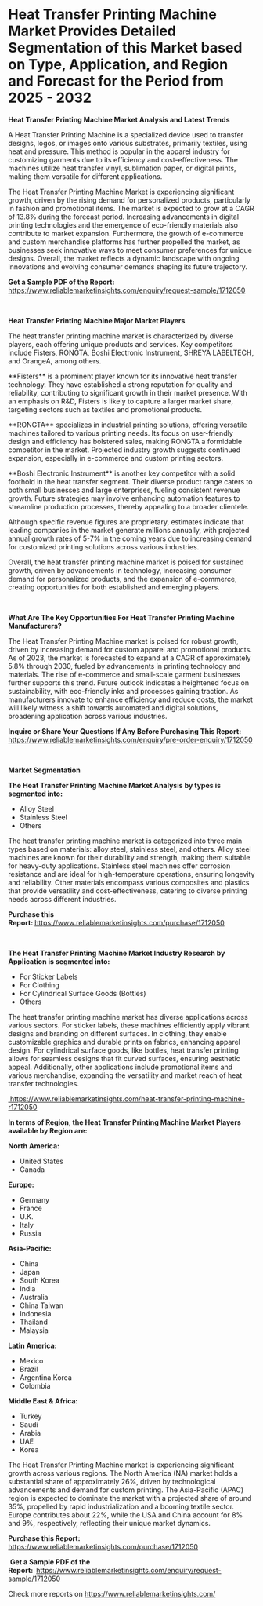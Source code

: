 <p><h1>Heat Transfer Printing Machine Market Provides Detailed Segmentation of this Market based on Type, Application, and Region and Forecast for the Period from 2025 - 2032</h1></p><p><strong>Heat Transfer Printing Machine Market Analysis and Latest Trends</strong></p>
<p><p>A Heat Transfer Printing Machine is a specialized device used to transfer designs, logos, or images onto various substrates, primarily textiles, using heat and pressure. This method is popular in the apparel industry for customizing garments due to its efficiency and cost-effectiveness. The machines utilize heat transfer vinyl, sublimation paper, or digital prints, making them versatile for different applications.</p><p>The Heat Transfer Printing Machine Market is experiencing significant growth, driven by the rising demand for personalized products, particularly in fashion and promotional items. The market is expected to grow at a CAGR of 13.8% during the forecast period. Increasing advancements in digital printing technologies and the emergence of eco-friendly materials also contribute to market expansion. Furthermore, the growth of e-commerce and custom merchandise platforms has further propelled the market, as businesses seek innovative ways to meet consumer preferences for unique designs. Overall, the market reflects a dynamic landscape with ongoing innovations and evolving consumer demands shaping its future trajectory.</p></p>
<p><strong>Get a Sample PDF of the Report:&nbsp;</strong> <a href="https://www.reliablemarketinsights.com/enquiry/request-sample/1712050?utm_campaign=3583&utm_medium=2&utm_source=Github&utm_content=ia&utm_term=27032025&utm_id=heat-transfer-printing-machine">https://www.reliablemarketinsights.com/enquiry/request-sample/1712050</a></p>
<p>&nbsp;</p>
<p><strong>Heat Transfer Printing Machine Major Market Players</strong></p>
<p><p>The heat transfer printing machine market is characterized by diverse players, each offering unique products and services. Key competitors include Fisters, RONGTA, Boshi Electronic Instrument, SHREYA LABELTECH, and OrangeA, among others. </p><p>**Fisters** is a prominent player known for its innovative heat transfer technology. They have established a strong reputation for quality and reliability, contributing to significant growth in their market presence. With an emphasis on R&D, Fisters is likely to capture a larger market share, targeting sectors such as textiles and promotional products.</p><p>**RONGTA** specializes in industrial printing solutions, offering versatile machines tailored to various printing needs. Its focus on user-friendly design and efficiency has bolstered sales, making RONGTA a formidable competitor in the market. Projected industry growth suggests continued expansion, especially in e-commerce and custom printing sectors.</p><p>**Boshi Electronic Instrument** is another key competitor with a solid foothold in the heat transfer segment. Their diverse product range caters to both small businesses and large enterprises, fueling consistent revenue growth. Future strategies may involve enhancing automation features to streamline production processes, thereby appealing to a broader clientele.</p><p>Although specific revenue figures are proprietary, estimates indicate that leading companies in the market generate millions annually, with projected annual growth rates of 5-7% in the coming years due to increasing demand for customized printing solutions across various industries.</p><p>Overall, the heat transfer printing machine market is poised for sustained growth, driven by advancements in technology, increasing consumer demand for personalized products, and the expansion of e-commerce, creating opportunities for both established and emerging players.</p></p>
<p>&nbsp;</p>
<p><strong>What Are The Key Opportunities For Heat Transfer Printing Machine Manufacturers?</strong></p>
<p><p>The Heat Transfer Printing Machine market is poised for robust growth, driven by increasing demand for custom apparel and promotional products. As of 2023, the market is forecasted to expand at a CAGR of approximately 5.8% through 2030, fueled by advancements in printing technology and materials. The rise of e-commerce and small-scale garment businesses further supports this trend. Future outlook indicates a heightened focus on sustainability, with eco-friendly inks and processes gaining traction. As manufacturers innovate to enhance efficiency and reduce costs, the market will likely witness a shift towards automated and digital solutions, broadening application across various industries.</p></p>
<p><strong>Inquire or Share Your Questions If Any Before Purchasing This Report:</strong> <a href="https://www.reliablemarketinsights.com/enquiry/pre-order-enquiry/1712050?utm_campaign=3583&utm_medium=2&utm_source=Github&utm_content=ia&utm_term=27032025&utm_id=heat-transfer-printing-machine">https://www.reliablemarketinsights.com/enquiry/pre-order-enquiry/1712050</a></p>
<p>&nbsp;</p>
<p><strong>Market Segmentation</strong></p>
<p><strong>The Heat Transfer Printing Machine Market Analysis by types is segmented into:</strong></p>
<p><ul><li>Alloy Steel</li><li>Stainless Steel</li><li>Others</li></ul></p>
<p><p>The heat transfer printing machine market is categorized into three main types based on materials: alloy steel, stainless steel, and others. Alloy steel machines are known for their durability and strength, making them suitable for heavy-duty applications. Stainless steel machines offer corrosion resistance and are ideal for high-temperature operations, ensuring longevity and reliability. Other materials encompass various composites and plastics that provide versatility and cost-effectiveness, catering to diverse printing needs across different industries.</p></p>
<p><strong>Purchase this Report:&nbsp;</strong><a href="https://www.reliablemarketinsights.com/purchase/1712050?utm_campaign=3583&utm_medium=2&utm_source=Github&utm_content=ia&utm_term=27032025&utm_id=heat-transfer-printing-machine">https://www.reliablemarketinsights.com/purchase/1712050</a></p>
<p>&nbsp;</p>
<p><strong>The Heat Transfer Printing Machine Market Industry Research by Application is segmented into:</strong></p>
<p><ul><li>For Sticker Labels</li><li>For Clothing</li><li>For Cylindrical Surface Goods (Bottles)</li><li>Others</li></ul></p>
<p><p>The heat transfer printing machine market has diverse applications across various sectors. For sticker labels, these machines efficiently apply vibrant designs and branding on different surfaces. In clothing, they enable customizable graphics and durable prints on fabrics, enhancing apparel design. For cylindrical surface goods, like bottles, heat transfer printing allows for seamless designs that fit curved surfaces, ensuring aesthetic appeal. Additionally, other applications include promotional items and various merchandise, expanding the versatility and market reach of heat transfer technologies.</p></p>
<p><a href="https://www.reliablemarketinsights.com/heat-transfer-printing-machine-r1712050?utm_campaign=3583&utm_medium=2&utm_source=Github&utm_content=ia&utm_term=27032025&utm_id=heat-transfer-printing-machine">&nbsp;https://www.reliablemarketinsights.com/heat-transfer-printing-machine-r1712050</a></p>
<p><strong>In terms of Region, the Heat Transfer Printing Machine Market Players available by Region are:</strong></p>
<p>
    <p> <strong> North America: </strong>
        <ul>
            <li>United States</li>
            <li>Canada</li>
        </ul>
        </p> 
    <p> <strong> Europe: </strong>
        <ul>
            <li>Germany</li>
            <li>France</li>
            <li>U.K.</li>
            <li>Italy</li>
            <li>Russia</li>
        </ul>
        </p> 
    <p> <strong> Asia-Pacific: </strong>
        <ul>
            <li>China</li>
            <li>Japan</li>
            <li>South Korea</li>
            <li>India</li>
            <li>Australia</li>
            <li>China Taiwan</li>
            <li>Indonesia</li>
            <li>Thailand</li>
            <li>Malaysia</li>
        </ul>
        </p> 
    <p> <strong> Latin America: </strong>
        <ul>
            <li>Mexico</li>
            <li>Brazil</li>
            <li>Argentina Korea</li>
            <li>Colombia</li>
        </ul>
        </p> 
    <p> <strong> Middle East & Africa: </strong>
        <ul>
            <li>Turkey</li>
            <li>Saudi</li>
            <li>Arabia</li>
            <li>UAE</li>
            <li>Korea</li>
        </ul>
    </p>
    </p>
<p><p>The Heat Transfer Printing Machine market is experiencing significant growth across various regions. The North America (NA) market holds a substantial share of approximately 26%, driven by technological advancements and demand for custom printing. The Asia-Pacific (APAC) region is expected to dominate the market with a projected share of around 35%, propelled by rapid industrialization and a booming textile sector. Europe contributes about 22%, while the USA and China account for 8% and 9%, respectively, reflecting their unique market dynamics.</p></p>
<p><strong>Purchase this Report: </strong><a href="https://www.reliablemarketinsights.com/purchase/1712050?utm_campaign=3583&utm_medium=2&utm_source=Github&utm_content=ia&utm_term=27032025&utm_id=heat-transfer-printing-machine">https://www.reliablemarketinsights.com/purchase/1712050</a></p>
<p>&nbsp;<strong>Get a Sample PDF of the Report:&nbsp;&nbsp;</strong><a href="https://www.reliablemarketinsights.com/enquiry/request-sample/1712050?utm_campaign=3583&utm_medium=2&utm_source=Github&utm_content=ia&utm_term=27032025&utm_id=heat-transfer-printing-machine">https://www.reliablemarketinsights.com/enquiry/request-sample/1712050</a></p>
<p><strong></strong></p>
<p>Check more reports on <a href="https://www.reliablemarketinsights.com/?utm_campaign=3583&utm_medium=2&utm_source=Github&utm_content=ia&utm_term=27032025&utm_id=heat-transfer-printing-machine">https://www.reliablemarketinsights.com/</a></p>